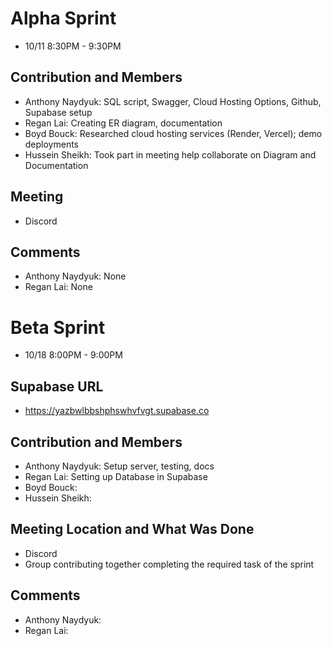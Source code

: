 # Alpha Sprint
- 10/11 8:30PM - 9:30PM

## Contribution and Members
- Anthony Naydyuk: SQL script, Swagger, Cloud Hosting Options, Github, Supabase setup
- Regan Lai: Creating ER diagram, documentation
- Boyd Bouck: Researched cloud hosting services (Render, Vercel); demo deployments
- Hussein Sheikh: Took part in meeting help collaborate on Diagram and Documentation

## Meeting
- Discord 

## Comments
- Anthony Naydyuk: None
- Regan Lai: None

# Beta Sprint 
- 10/18 8:00PM - 9:00PM

## Supabase URL
- https://yazbwlbbshphswhvfvgt.supabase.co

## Contribution and Members
- Anthony Naydyuk: Setup server, testing, docs
- Regan Lai: Setting up Database in Supabase 
- Boyd Bouck: 
- Hussein Sheikh:

## Meeting Location and What Was Done 
- Discord
- Group contributing together completing the required task of the sprint

## Comments
- Anthony Naydyuk: 
- Regan Lai: 

